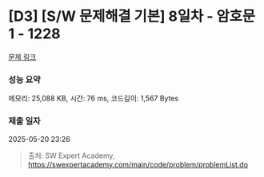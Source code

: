 # [D3] [S/W 문제해결 기본] 8일차 - 암호문1 - 1228 

[문제 링크](https://swexpertacademy.com/main/code/problem/problemDetail.do?contestProbId=AV14w-rKAHACFAYD) 

### 성능 요약

메모리: 25,088 KB, 시간: 76 ms, 코드길이: 1,567 Bytes

### 제출 일자

2025-05-20 23:26



> 출처: SW Expert Academy, https://swexpertacademy.com/main/code/problem/problemList.do